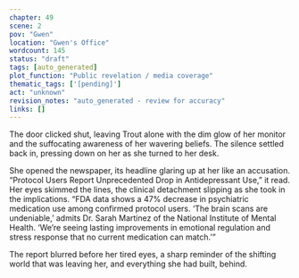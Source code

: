 ```yaml
---
chapter: 49
scene: 2
pov: "Gwen"
location: "Gwen's Office"
wordcount: 145
status: "draft"
tags: [auto_generated]
plot_function: "Public revelation / media coverage"
thematic_tags: ['[pending]']
act: "unknown"
revision_notes: "auto_generated - review for accuracy"
links: []
---
```


The door clicked shut, leaving Trout alone with the dim glow of her monitor and the suffocating awareness of her wavering beliefs. The silence settled back in, pressing down on her as she turned to her desk. 

She opened the newspaper, its headline glaring up at her like an accusation. “Protocol Users Report Unprecedented Drop in Antidepressant Use,” it read. Her eyes skimmed the lines, the clinical detachment slipping as she took in the implications. “FDA data shows a 47% decrease in psychiatric medication use among confirmed protocol users. ‘The brain scans are undeniable,’ admits Dr. Sarah Martinez of the National Institute of Mental Health. ‘We’re seeing lasting improvements in emotional regulation and stress response that no current medication can match.’” 

The report blurred before her tired eyes, a sharp reminder of the shifting world that was leaving her, and everything she had built, behind.
